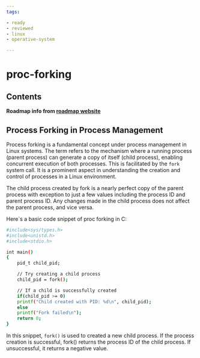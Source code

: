 ```yaml
---
tags:

- ready
- reviewed
- linux
- operative-system

---
```


# proc-forking

## Contents

__Roadmap info from [roadmap website](https://roadmap.sh/linux/process-management/proc-forking)__

## Process Forking in Process Management

Process forking is a fundamental concept under process management in Linux systems. The term refers to the mechanism where a running process (parent process) can generate a copy of itself (child process), enabling concurrent execution of both processes. This is facilitated by the `fork` system call. It is a prominent aspect in understanding the creation and control of processes in a Linux environment.

The child process created by fork is a nearly perfect copy of the parent process with exception to just a few values including the process ID and parent process ID. Any changes made in the child process does not affect the parent process, and vice versa.

Here`s a basic code snippet of proc forking in C:

```bash
#include<sys/types.h>
#include<unistd.h>
#include<stdio.h>

int main()
{
    pid_t child_pid;

    // Try creating a child process
    child_pid = fork();

    // If a child is successfully created
    if(child_pid >= 0)
    printf("Child created with PID: %d\n", child_pid);
    else
    printf("Fork failed\n");
    return 0;
}

```

In this snippet, `fork()` is used to created a new child process. If the process creation is successful, fork() returns the process ID of the child process. If unsuccessful, it returns a negative value.

